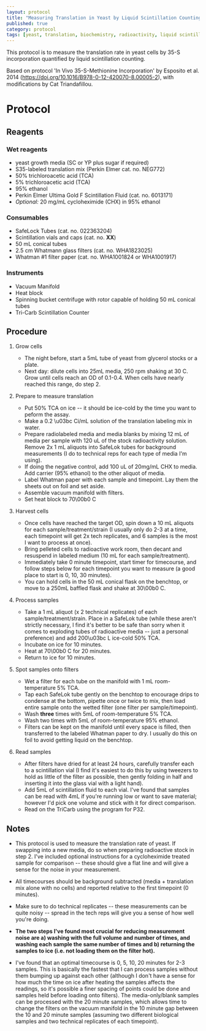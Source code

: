 ```yaml
---
layout: protocol
title: "Measuring Translation in Yeast by Liquid Scintillation Counting"
published: true
category: protocol
tags: [yeast, translation, biochemistry, radioactivity, liquid scintillation counting, translation rate]
---
```


This protocol is to measure the translation rate in yeast cells by 35-S incorporation quantified by liquid scintillation counting.

Based on protocol 'In Vivo 35-S-Methionine Incorporation' by Esposito et al. 2014 (https://doi.org/10.1016/B978-0-12-420070-8.00005-2), with modiﬁcations by Cat Triandafillou.


# Protocol #

## Reagents

### Wet reagents

- yeast growth media (SC or YP plus sugar if required)
- S35-labeled translation mix (Perkin Elmer cat. no. NEG772)
- 50% trichloroacetic acid (TCA)
- 5% trichloroacetic acid (TCA)
- 95% ethanol
- Perkin Elmer Ultima Gold F Scintillation Fluid (cat. no. 6013171)
- *Optional:* 20 mg/mL cycloheximide (CHX) in 95% ethanol


### Consumables

- SafeLock Tubes (cat. no. 022363204)
- Scintillation vials and caps (cat. no. **XX**)
- 50 mL conical tubes
- 2.5 cm Whatmann glass filters (cat. no. WHA1823025)
- Whatman #1 filter paper (cat. no. WHA1001824 or WHA1001917)


### Instruments

- Vacuum Manifold
- Heat block 
- Spinning bucket centrifuge with rotor capable of holding 50 mL conical tubes
- Tri-Carb Scintillation Counter


## Procedure

1. Grow cells
    - The night before, start a 5mL tube of yeast from glycerol stocks or a plate.
    - Next day: dilute cells into 25mL media, 250 rpm shaking at 30 C. Grow until cells reach an OD of 0.1-0.4. When cells have nearly reached this range, do step 2.
    
2. Prepare to measure translation
    - Put 50% TCA on ice -- it should be ice-cold by the time you want to peform the assay.
    - Make a 0.2 \u03bc Ci/mL solution of the translation labeling mix in water.
    - Prepare radiolabeled media and media blanks by mixing 12 mL of media per sample with 120 uL of the stock radioactivity solution. Remove 2x 1 mL aliquots into SafeLok tubes for background measurements (I do to technical reps for each type of media I'm using).
    - If doing the negative control, add 100 uL of 20mg/mL CHX to media. Add carrier (95% ethanol) to the other aliquot of media.
    - Label Whatman paper with each sample and timepoint. Lay them the sheets out on foil and set aside.
    - Assemble vacuum manifold with filters.
    - Set heat block to 70\00b0 C

3. Harvest cells
    - Once cells have reached the target OD, spin down a 10 mL aliquots for each sample/treatment/strain (I usually only do 2-3 at a time, each timepoint will get 2x tech replicates, and 6 samples is the most I want to process at once).
    - Bring pelleted cells to radioactive work room, then decant and resuspend in labeled medium (10 mL for each sample/treatment). 
    - Immediately take 0 minute timepoint, start timer for timecourse, and follow steps below for each timepoint you want to measure (a good place to start is 0, 10, 30 minutes).
    - You can hold cells in the 50 mL conical flask on the benchtop, or move to a 250mL baffled flask and shake at 30\00b0 C.

4. Process samples
    - Take a 1 mL aliquot (x 2 technical replicates) of each sample/treatment/strain. Place in a SafeLok tube (while these aren't strictly necessary, I find it's better to be safe than sorry when it comes to exploding tubes of radioactive media -- just a personal preference) and add 200\u03bc L ice-cold 50% TCA.
    - Incubate on ice for 10 minutes.
    - Heat at 70\00b0 C for 20 minutes.
    - Return to ice for 10 minutes.

5. Spot samples onto filters
    - Wet a filter for each tube on the manifold with 1 mL room-temperature 5% TCA.
    - Tap each SafeLok tube gently on the benchtop to encourage drips to condense at the bottom, pipette once or twice to mix, then load entire sample onto the wetted filter (one filter per sample/timepoint).
    - Wash **three** times with 5mL of room-temperature 5% TCA.
    - Wash two times with 5mL of room-temperature 95% ethanol.
    - Filters can be kept on the manifold until every space is filled, then transferred to the labeled Whatman paper to dry. I usually do this on foil to avoid getting liquid on the benchtop.
    
6. Read samples
    - After filters have dried for at least 24 hours, carefully transfer each to a scintillation vial (I find it's easiest to do this by using tweezers to hold as little of the filter as possible, then gently folding in half and inserting it into the glass vial with a light hand).
    - Add 5mL of scintillation fluid to each vial. I've found that samples can be read with 4mL if you're running low or want to save material; however I'd pick one volume and stick with it for direct comparison.
    - Read on the TriCarb using the program for P32.



## Notes

- This protocol is used to measure the translation rate of yeast. If swapping into a new media, do so when preparing radioactive stock in step 2. I've included optional instructions for a cycloheximide treated sample for comparison -- these should give a flat line and will give a sense for the noise in your measurement.

- All timecourses should be background subtracted (media + translation mix alone with no cells) and reported relative to the first timepoint (0 minutes).

- Make sure to do technical replicates -- these measurements can be quite noisy -- spread in the tech reps will give you a sense of how well you're doing.

- **The two steps I've found most crucial for reducing measurement noise are a) washing with the full volume and number of times, and washing each sample the same number of times and b) returning the samples to ice (i.e. not loading them on the filter hot).**

- I've found that an optimal timecourse is 0, 5, 10, 20 minutes for 2-3 samples. This is basically the fastest that I can process samples without them bumping up against each other (although I don't have a sense for how much the time on ice after heating the samples affects the readings, so it's possible a finer spacing of points could be done and samples held before loading onto filters). The media-only/blank samples can be processed with the 20 minute samples, which allows time to change the filters on the vacuum manifold in the 10 minute gap between the 10 and 20 minute samples (assuming two different biological samples and two technical replicates of each timepoint).